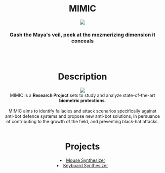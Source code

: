 <div align="center">
  <h1> MIMIC </h1>
  <img src="https://lavaligiadellartista.files.wordpress.com/2015/10/lucio-fontana-attese-1968.jpg?w=640">
  
  <h3> Gash the Maya's veil, peek at the mezmerizing dimension it conceals
  </h3><br><br>
  
</div>


<div align="center">
<h1>Description</h1>
<img src="https://avatars.githubusercontent.com/u/121403675?s=400&u=4ce7a2f06e85191ad4e375ea7128b5b5717baf8a&v=4)">
<br>
MIMIC is a <b>Research Project</b> sets to study and analyze state-of-the-art <b>biometric protections</b>.<br><br>
MIMIC aims to identify fallacies and attack scenarios specifically against anti-bot defence systems and propose new anti-bot solutions, in persuance of contributing to the growth of the field, and preventing black-hat attacks.
<br><br>

<h1>Projects</h1>
<li> <a href="https://github.com/MIMIC-LOGICS/Mouse-Synthesizer">Mouse Synthesizer</a></li>
<li> <a href="https://github.com/MIMIC-LOGICS/Keyboard-Synthesizer">Keyboard Synthesizer</a></li>

</div>
<br><br>




